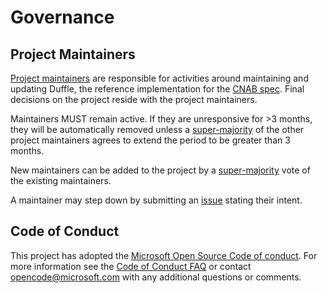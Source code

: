 # Governance

## Project Maintainers
[Project maintainers](CODEOWNERS) are responsible for activities around maintaining and updating Duffle, the reference implementation for the [CNAB spec](https://github.com/cnabio/cnab-spec). Final decisions on the project reside with the project maintainers.

Maintainers MUST remain active. If they are unresponsive for >3 months, they will be automatically removed unless a [super-majority](https://en.wikipedia.org/wiki/Supermajority#Two-thirds_vote) of the other project maintainers agrees to extend the period to be greater than 3 months.

New maintainers can be added to the project by a [super-majority](https://en.wikipedia.org/wiki/Supermajority#Two-thirds_vote) vote of the existing maintainers.

A maintainer may step down by submitting an [issue](https://github.com/cnabio/duffle/issues/new) stating their intent.

## Code of Conduct
This project has adopted the [Microsoft Open Source Code of conduct](https://opensource.microsoft.com/codeofconduct/).
For more information see the [Code of Conduct FAQ](https://opensource.microsoft.com/codeofconduct/faq/) or contact [opencode@microsoft.com](mailto:opencode@microsoft.com) with any additional questions or comments.
